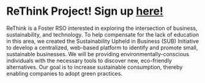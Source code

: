 # ReThink Project! Sign up [here!](www.subinitiative.com/)

ReThink is a Foster RSO interested in exploring the intersection of business, sustainability, and technology. To help compensate for the lack of education in this area, we created the Sustainability Upheld in Business (SUB) Initiative to develop a centralized, web-based platform to identify and promote small, sustainable businesses. We will be providing environmentally-conscious individuals with the necessary tools to discover new, eco-friendly alternatives. Our goal is to increase sustainable consumption, thereby enabling companies to adopt green practices.
